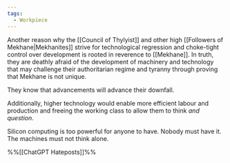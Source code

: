 ```yaml
---
tags:
  - Workpiece
---
```

Another reason why the [[Council of Thylyist]] and other high [[Followers of Mekhane|Mekhanites]] strive for technological regression and choke-tight control over development is rooted in reverence to [[Mekhane]]. In truth, they are deathly afraid of the development of machinery and technology that may challenge their authoritarian regime and tyranny through proving that Mekhane is not unique. 

They know that advancements will advance their downfall. 

Additionally, higher technology would enable more efficient labour and production and freeing the working class to allow them to think *and question*. 

Silicon computing is too powerful for anyone to have.
Nobody must have it.
The machines must not think alone. 

%%[[ChatGPT Hateposts]]%%
